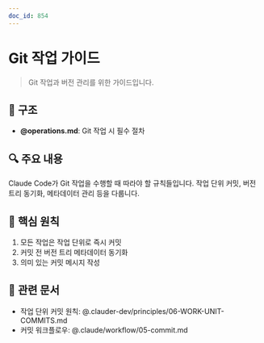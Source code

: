 ```yaml
---
doc_id: 854
---
```


# Git 작업 가이드

> Git 작업과 버전 관리를 위한 가이드입니다.

## 📁 구조

- **@operations.md**: Git 작업 시 필수 절차

## 🔍 주요 내용

Claude Code가 Git 작업을 수행할 때 따라야 할 규칙들입니다. 작업 단위 커밋, 버전 트리 동기화, 메타데이터 관리 등을 다룹니다.

## 📌 핵심 원칙

1. 모든 작업은 작업 단위로 즉시 커밋
2. 커밋 전 버전 트리 메타데이터 동기화
3. 의미 있는 커밋 메시지 작성

## 🔗 관련 문서

- 작업 단위 커밋 원칙: @.clauder-dev/principles/06-WORK-UNIT-COMMITS.md
- 커밋 워크플로우: @.claude/workflow/05-commit.md